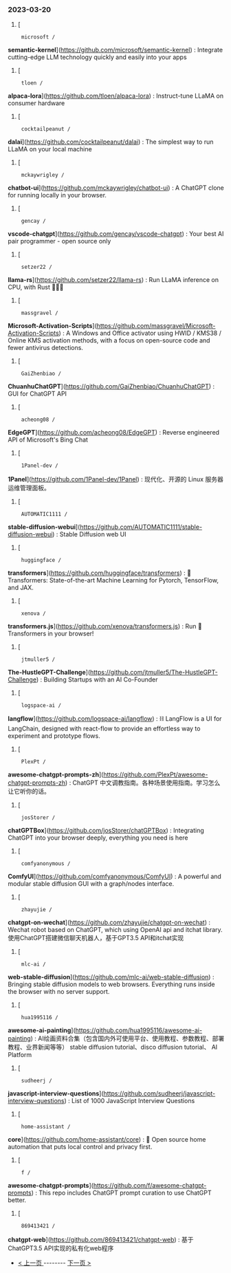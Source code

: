 ### 2023-03-20 
1. [
    

        microsoft /
**semantic-kernel**](https://github.com/microsoft/semantic-kernel) : Integrate cutting-edge LLM technology quickly and easily into your apps
1. [
    

        tloen /
**alpaca-lora**](https://github.com/tloen/alpaca-lora) : Instruct-tune LLaMA on consumer hardware
1. [
    

        cocktailpeanut /
**dalai**](https://github.com/cocktailpeanut/dalai) : The simplest way to run LLaMA on your local machine
1. [
    

        mckaywrigley /
**chatbot-ui**](https://github.com/mckaywrigley/chatbot-ui) : A ChatGPT clone for running locally in your browser.
1. [
    

        gencay /
**vscode-chatgpt**](https://github.com/gencay/vscode-chatgpt) : Your best AI pair programmer - open source only
1. [
    

        setzer22 /
**llama-rs**](https://github.com/setzer22/llama-rs) : Run LLaMA inference on CPU, with Rust 🦀🚀🦙
1. [
    

        massgravel /
**Microsoft-Activation-Scripts**](https://github.com/massgravel/Microsoft-Activation-Scripts) : A Windows and Office activator using HWID / KMS38 / Online KMS activation methods, with a focus on open-source code and fewer antivirus detections.
1. [
    

        GaiZhenbiao /
**ChuanhuChatGPT**](https://github.com/GaiZhenbiao/ChuanhuChatGPT) : GUI for ChatGPT API
1. [
    

        acheong08 /
**EdgeGPT**](https://github.com/acheong08/EdgeGPT) : Reverse engineered API of Microsoft's Bing Chat
1. [
    

        1Panel-dev /
**1Panel**](https://github.com/1Panel-dev/1Panel) : 现代化、开源的 Linux 服务器运维管理面板。
1. [
    

        AUTOMATIC1111 /
**stable-diffusion-webui**](https://github.com/AUTOMATIC1111/stable-diffusion-webui) : Stable Diffusion web UI
1. [
    

        huggingface /
**transformers**](https://github.com/huggingface/transformers) : 🤗 Transformers: State-of-the-art Machine Learning for Pytorch, TensorFlow, and JAX.
1. [
    

        xenova /
**transformers.js**](https://github.com/xenova/transformers.js) : Run 🤗 Transformers in your browser!
1. [
    

        jtmuller5 /
**The-HustleGPT-Challenge**](https://github.com/jtmuller5/The-HustleGPT-Challenge) : Building Startups with an AI Co-Founder
1. [
    

        logspace-ai /
**langflow**](https://github.com/logspace-ai/langflow) : ⛓️ LangFlow is a UI for LangChain, designed with react-flow to provide an effortless way to experiment and prototype flows.
1. [
    

        PlexPt /
**awesome-chatgpt-prompts-zh**](https://github.com/PlexPt/awesome-chatgpt-prompts-zh) : ChatGPT 中文调教指南。各种场景使用指南。学习怎么让它听你的话。
1. [
    

        josStorer /
**chatGPTBox**](https://github.com/josStorer/chatGPTBox) : Integrating ChatGPT into your browser deeply, everything you need is here
1. [
    

        comfyanonymous /
**ComfyUI**](https://github.com/comfyanonymous/ComfyUI) : A powerful and modular stable diffusion GUI with a graph/nodes interface.
1. [
    

        zhayujie /
**chatgpt-on-wechat**](https://github.com/zhayujie/chatgpt-on-wechat) : Wechat robot based on ChatGPT, which using OpenAI api and itchat library. 使用ChatGPT搭建微信聊天机器人，基于GPT3.5 API和itchat实现
1. [
    

        mlc-ai /
**web-stable-diffusion**](https://github.com/mlc-ai/web-stable-diffusion) : Bringing stable diffusion models to web browsers. Everything runs inside the browser with no server support.
1. [
    

        hua1995116 /
**awesome-ai-painting**](https://github.com/hua1995116/awesome-ai-painting) : AI绘画资料合集（包含国内外可使用平台、使用教程、参数教程、部署教程、业界新闻等等） stable diffusion tutorial、disco diffusion tutorial、 AI Platform
1. [
    

        sudheerj /
**javascript-interview-questions**](https://github.com/sudheerj/javascript-interview-questions) : List of 1000 JavaScript Interview Questions
1. [
    

        home-assistant /
**core**](https://github.com/home-assistant/core) : 🏡 Open source home automation that puts local control and privacy first.
1. [
    

        f /
**awesome-chatgpt-prompts**](https://github.com/f/awesome-chatgpt-prompts) : This repo includes ChatGPT prompt curation to use ChatGPT better.
1. [
    

        869413421 /
**chatgpt-web**](https://github.com/869413421/chatgpt-web) : 基于ChatGPT3.5 API实现的私有化web程序 

- [ < 上一页 ](https://github.com/able8/github-trending-daily-record/blob/master/2023-03-19.md) -------- [ 下一页 > ](https://github.com/able8/github-trending-daily-record/blob/master/2023-03-21.md)